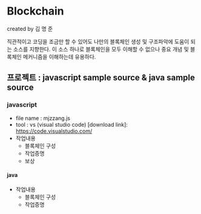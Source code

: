 # Blockchain
 
<p> created by 김 명 준 </p> 
 직관적이고 코딩을 조금만 할 수 있어도 나만의 블록체인 생성 및 구조파악에 도움이 되는 소스를 지향한다.
 이 소스 하나로 블록체인을 모두 이해할 수 없으나 중요 개념 및 블록체인 메커니즘을 이해하는데 유용하다.

## 프로젝트 : javascript sample source  & java sample source 



### javascript
 - file name : mjzzang.js
 - tool : vs (visual studio code)  [download link]: https://code.visualstudio.com/ 
 - 작업내용
     * 블록체인 구성
     * 작업증명
     * 보상


#### java
- 작업내용
     * 블록체인 구성
     * 작업증명



